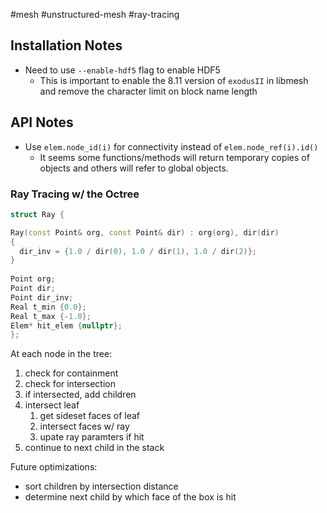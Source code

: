 #mesh #unstructured-mesh #ray-tracing 

## Installation Notes
  - Need to use `--enable-hdf5` flag to enable HDF5
	  - This is important to enable the 8.11 version of `exodusII` in libmesh and remove the character limit on block name length

## API Notes
  - Use `elem.node_id(i)` for connectivity instead of `elem.node_ref(i).id()`
	  - It seems some functions/methods will return temporary copies of objects and others will refer to global objects.


### Ray Tracing w/ the Octree

```cpp
struct Ray {

Ray(const Point& org, const Point& dir) : org(org), dir(dir) 
{
  dir_inv = {1.0 / dir(0), 1.0 / dir(1), 1.0 / dir(2)};
}
 
Point org;
Point dir;
Point dir_inv;
Real t_min {0.0};
Real t_max {-1.0};
Elem* hit_elem {nullptr};
};
```

At each node in the tree:

  1. check for containment
  2. check for intersection
  3. if intersected, add children
  4. intersect leaf
	  1. get sideset faces of leaf
	  2. intersect faces w/ ray
	  3. upate ray paramters if hit
  5. continue to next child in the stack

Future optimizations:
  - sort children by intersection distance
  - determine next child by which face of the box is hit
